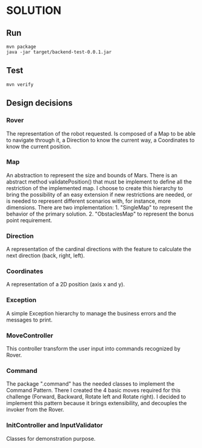 # SOLUTION

## Run
```
mvn package
java -jar target/backend-test-0.0.1.jar 

```

## Test
```
mvn verify

```


## Design decisions

### Rover
The representation of the robot requested. Is composed of a Map to be able to navigate through it, a Direction to know the current way, a Coordinates to know the current position.

### Map
An abstraction to represent the size and bounds of Mars. There is an abstract method validatePosition() that must be implement to define all the restriction of the implemented map. I choose to create this hierarchy to bring the possibility of an easy extension if new restrictions are needed, or is needed to represent different scenarios with, for instance, more dimensions.
There are two implementation: 
    1. "SingleMap" to represent the behavior of the primary solution.
    2. "ObstaclesMap" to represent the bonus point requirement.

### Direction
A representation of the cardinal directions with the feature to calculate the next direction (back, right, left).

### Coordinates
A representation of a 2D position (axis x and y).

### Exception
A simple Exception hierarchy to manage the business errors and the messages to print.

### MoveController
This controller transform the user input into commands recognized by Rover.

### Command
The package ".command" has the needed classes to implement the Command Pattern. There I created the 4 basic moves required for this challenge (Forward, Backward, Rotate left and Rotate right). I decided to implement this pattern because it brings extensibility, and decouples the invoker from the Rover.

### InitController and InputValidator
Classes for demonstration purpose.




